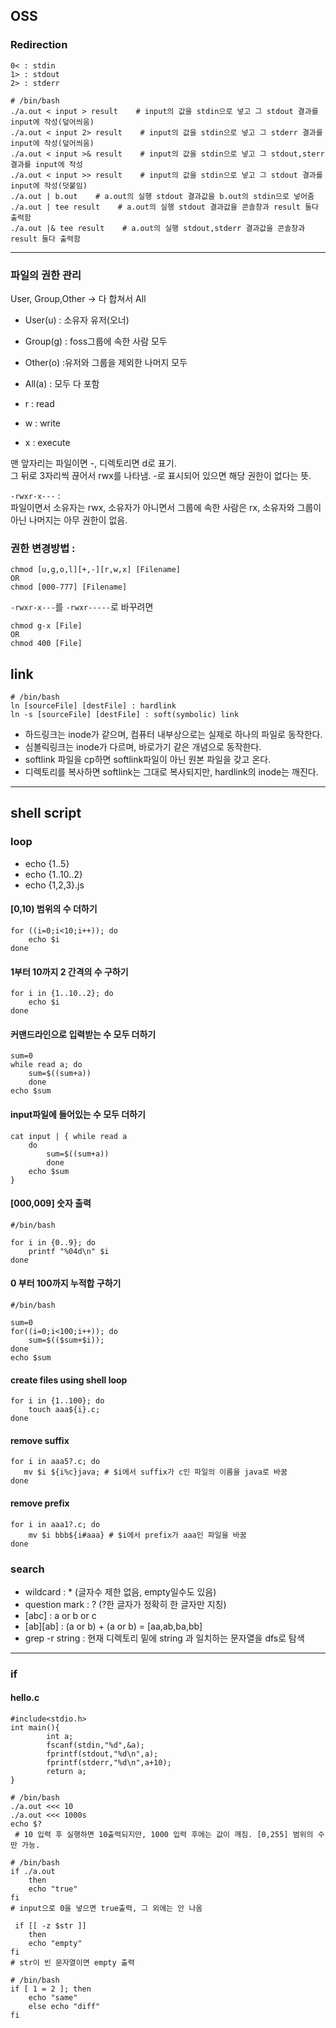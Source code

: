 ## OSS

### Redirection
```
0< : stdin
1> : stdout
2> : stderr
```

```
# /bin/bash
./a.out < input > result    # input의 값을 stdin으로 넣고 그 stdout 결과를 input에 작성(덮어씌움)
./a.out < input 2> result    # input의 값을 stdin으로 넣고 그 stderr 결과를 input에 작성(덮어씌움)
./a.out < input >& result    # input의 값을 stdin으로 넣고 그 stdout,sterr 결과를 input에 작성
./a.out < input >> result    # input의 값을 stdin으로 넣고 그 stdout 결과를 input에 작성(덧붙임)
./a.out | b.out    # a.out의 실행 stdout 결과값을 b.out의 stdin으로 넣어줌
./a.out | tee result    # a.out의 실행 stdout 결과값을 콘솔창과 result 둘다 출력함
./a.out |& tee result    # a.out의 실행 stdout,stderr 결과값을 콘솔창과 result 둘다 출력함
```
---
### 파일의 권한 관리
User, Group,Other -> 다 합쳐서 All
- User(u) : 소유자 유저(오너)
- Group(g) : foss그룹에 속한 사람 모두
- Other(o) :유저와 그룹을 제외한 나머지 모두
- All(a) : 모두 다 포함   
        
- r : read
- w : write
- x : execute    

맨 앞자리는 파일이면 -, 디렉토리면 d로 표기.   
그 뒤로 3자리씩 끊어서 rwx를 나타냄. -로 표시되어 있으면 해당 권한이 없다는 뜻.    
     

```-rwxr-x---``` :     
파일이면서 소유자는 rwx, 소유자가 아니면서 그룹에 속한 사람은 rx, 소유자와 그룹이 아닌 나머지는 아무 권한이 없음.

### 권한 변경방법 : 

```
chmod [u,g,o,l][+,-][r,w,x] [Filename]
OR
chmod [000-777] [Filename]
```
```-rwxr-x---```를  ```-rwxr-----```로 바꾸려면    
```
chmod g-x [File]
OR
chmod 400 [File]
```
## link
```
# /bin/bash
ln [sourceFile] [destFile] : hardlink
ln -s [sourceFile] [destFile] : soft(symbolic) link
```
- 하드링크는 inode가 같으며, 컴퓨터 내부상으로는 실제로 하나의 파일로 동작한다.
- 심볼릭링크는 inode가 다르며, 바로가기 같은 개념으로 동작한다.
- softlink 파일을 cp하면 softlink파일이 아닌 원본 파일을 갖고 온다.
- 디렉토리를 복사하면 softlink는 그대로 복사되지만, hardlink의 inode는 깨진다.
---
## shell script 

### loop
- echo {1..5}
- echo {1..10..2}
- echo {1,2,3}.js

#### [0,10) 범위의 수 더하기
```
for ((i=0;i<10;i++)); do
    echo $i
done
```
#### 1부터 10까지 2 간격의 수 구하기
```
for i in {1..10..2}; do
    echo $i
done
```

#### 커맨드라인으로 입력받는 수 모두 더하기
```
sum=0
while read a; do 
    sum=$((sum+a))
    done
echo $sum
```

#### input파일에 들어있는 수 모두 더하기
```
cat input | { while read a
 	do
		sum=$((sum+a))
       	done
	echo $sum
}
```

#### [000,009] 숫자 출력
```
#/bin/bash

for i in {0..9}; do
	printf "%04d\n" $i
done
```

#### 0 부터 100까지 누적합 구하기
```
#/bin/bash

sum=0
for((i=0;i<100;i++)); do
	sum=$(($sum+$i));
done
echo $sum
```

#### create files using shell loop
```
for i in {1..100}; do
    touch aaa${i}.c;
done
```

#### remove suffix
```
for i in aaa5?.c; do
   mv $i ${i%c}java; # $i에서 suffix가 c인 파일의 이름을 java로 바꿈
done

```
#### remove prefix
```
for i in aaa1?.c; do
    mv $i bbb${i#aaa} # $i에서 prefix가 aaa인 파일을 바꿈
done
```


### search
- wildcard : * (글자수 제한 없음, empty일수도 있음)
- question mark : ? (?한 글자가 정확히 한 글자만 지칭)
- [abc] : a or b or c
- [ab][ab] : (a or b) + (a or b) = [aa,ab,ba,bb]
- grep -r string : 현재 디렉토리 밑에 string 과 일치하는 문자열을 dfs로 탐색
---
### if
#### hello.c
```
#include<stdio.h>
int main(){
        int a;
        fscanf(stdin,"%d",&a);
        fprintf(stdout,"%d\n",a);
        fprintf(stderr,"%d\n",a+10);
        return a;
}
```
```
# /bin/bash
./a.out <<< 10 
./a.out <<< 1000s
echo $?
 # 10 입력 후 실행하면 10출력되지만, 1000 입력 후에는 값이 깨짐. [0,255] 범위의 수만 가능.
```
```
# /bin/bash
if ./a.out
    then
    echo "true"
fi 
# input으로 0을 넣으면 true출력, 그 외에는 안 나옴
```

```
 if [[ -z $str ]]
    then 
    echo "empty"
fi
# str이 빈 문자열이면 empty 출력
```

```
# /bin/bash
if [ 1 = 2 ]; then
    echo "same"
    else echo "diff"
fi
```
